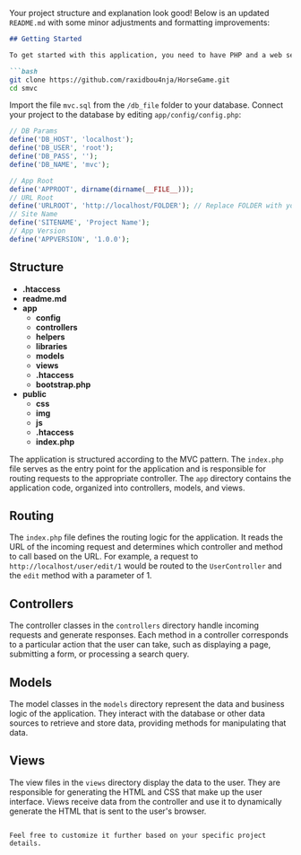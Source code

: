 Your project structure and explanation look good! Below is an updated `README.md` with some minor adjustments and formatting improvements:

```markdown
## Getting Started

To get started with this application, you need to have PHP and a web server (such as Apache) installed on your machine. Follow these steps:

```bash
git clone https://github.com/raxidbou4nja/HorseGame.git
cd smvc
```

Import the file `mvc.sql` from the `/db_file` folder to your database. Connect your project to the database by editing `app/config/config.php`:

```php
// DB Params
define('DB_HOST', 'localhost');
define('DB_USER', 'root');
define('DB_PASS', '');
define('DB_NAME', 'mvc');

// App Root
define('APPROOT', dirname(dirname(__FILE__)));
// URL Root
define('URLROOT', 'http://localhost/FOLDER'); // Replace FOLDER with your actual folder
// Site Name
define('SITENAME', 'Project Name');
// App Version
define('APPVERSION', '1.0.0');
```

## Structure

- **.htaccess**
- **readme.md**
- **app**
  - **config**
  - **controllers**
  - **helpers**
  - **libraries**
  - **models**
  - **views**
  - **.htaccess**
  - **bootstrap.php**
- **public**
  - **css**
  - **img**
  - **js**
  - **.htaccess**
  - **index.php**

The application is structured according to the MVC pattern. The `index.php` file serves as the entry point for the application and is responsible for routing requests to the appropriate controller. The `app` directory contains the application code, organized into controllers, models, and views.

## Routing

The `index.php` file defines the routing logic for the application. It reads the URL of the incoming request and determines which controller and method to call based on the URL. For example, a request to `http://localhost/user/edit/1` would be routed to the `UserController` and the `edit` method with a parameter of 1.

## Controllers

The controller classes in the `controllers` directory handle incoming requests and generate responses. Each method in a controller corresponds to a particular action that the user can take, such as displaying a page, submitting a form, or processing a search query.

## Models

The model classes in the `models` directory represent the data and business logic of the application. They interact with the database or other data sources to retrieve and store data, providing methods for manipulating that data.

## Views

The view files in the `views` directory display the data to the user. They are responsible for generating the HTML and CSS that make up the user interface. Views receive data from the controller and use it to dynamically generate the HTML that is sent to the user's browser.

```

Feel free to customize it further based on your specific project details.
